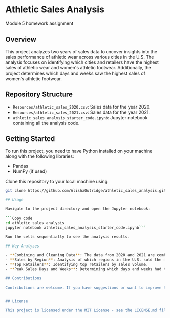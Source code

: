 # Athletic Sales Analysis
 Module 5 homework assignment

## Overview

This project analyzes two years of sales data to uncover insights into the sales performance of athletic wear across various cities in the U.S. The analysis focuses on identifying which cities and retailers have the highest sales of athletic wear and women's athletic footwear. Additionally, the project determines which days and weeks saw the highest sales of women's athletic footwear.

## Repository Structure

- `Resources/athletic_sales_2020.csv`: Sales data for the year 2020.
- `Resources/athletic_sales_2021.csv`: Sales data for the year 2021.
- `athletic_sales_analysis_starter_code.ipynb`: Jupyter notebook containing all the analysis code.

## Getting Started

To run this project, you need to have Python installed on your machine along with the following libraries:

- Pandas
- NumPy (if used)

Clone this repository to your local machine using:

```bash
git clone https://github.com/AlishaOutridge/athletic_sales_analysis.git

## Usage

Navigate to the project directory and open the Jupyter notebook:

```Copy code
cd athletic_sales_analysis
jupyter notebook athletic_sales_analysis_starter_code.ipynb```

Run the cells sequentially to see the analysis results.

## Key Analyses

- **Combining and Cleaning Data**: The data from 2020 and 2021 are combined and cleaned for consistency and usability.
- **Sales by Region**: Analysis of which regions in the U.S. sold the most products.
- **Top Retailers**: Identifying top retailers by sales volume.
- **Peak Sales Days and Weeks**: Determining which days and weeks had the highest sales for women's athletic footwear.

## Contributions

Contributions are welcome. If you have suggestions or want to improve the analysis, please create a pull request or open an issue.


## License

This project is licensed under the MIT License - see the LICENSE.md file for details.
